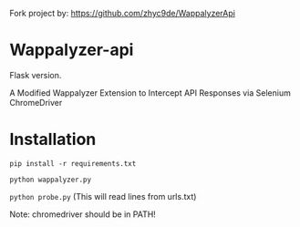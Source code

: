Fork project by: https://github.com/zhyc9de/WappalyzerApi

# Wappalyzer-api

Flask version.

A Modified Wappalyzer Extension to Intercept API Responses via Selenium ChromeDriver

# Installation

```pip install -r requirements.txt```

```python wappalyzer.py```

```python probe.py```
(This will read lines from urls.txt)

Note: chromedriver should be in PATH!
